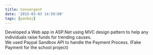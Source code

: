 ```yaml
---
title: Convergent
date: '2015-03-03 14:50:00'
tags: [pankaj]
---
```



Developed a Web app in ASP.Net using MVC design pattern to help any individuals raise funds for trending causes.<br>
We used Paypal Sandbox API to handle the Payment Process. (Fake Payment for the school project)



